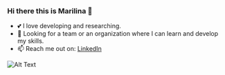 ### Hi there this is Marilina 👋

- 💕 I love developing and researching.
- 👯 Looking for a team or an organization where I can learn and develop my skills.
- 📫 Reach me out on: <a href=www.linkedin.com/in/marilina-orihuela>LinkedIn</a>

![Alt Text](https://media.giphy.com/media/L1R1tvI9svkIWwpVYr/giphy.gif)

<!--
**mary435/mary435** is a ✨ _special_ ✨ repository because its `README.md` (this file) appears on your GitHub profile.

Here are some ideas to get you started:

- - 🔭 I’m currently working on ...
- 🌱 I’m currently learning ...
-  I’m looking to collaborate on ...
- 🤔 I’m looking for help with ...
- 💬 Ask me about ...

- 😄 Pronouns: ...
- ⚡ Fun fact: ...
-->
